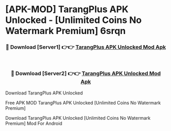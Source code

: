 # [APK-MOD] TarangPlus APK Unlocked - [Unlimited Coins No Watermark Premium] 6srqn



<div align="center">
<h3>🔴 Download [Server1] 👉👉 <a href="https://momento.my/?title=TarangPlus_APK_Unlocked">TarangPlus APK Unlocked Mod Apk</a></h3><br>

<h3>🔴 Download [Server2] 👉👉 <a href="https://momento.my/?title=TarangPlus_APK_Unlocked">TarangPlus APK Unlocked Mod Apk</a></h3>
</div>



Download TarangPlus APK Unlocked 

Free APK MOD TarangPlus APK Unlocked [Unlimited Coins No Watermark Premium]

Download TarangPlus APK Unlocked [Unlimited Coins No Watermark Premium] Mod For Android
